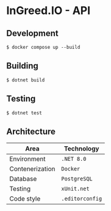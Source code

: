 # InGreed.IO - API

## Development

```
$ docker compose up --build
```

## Building
```
$ dotnet build
```

## Testing
```
$ dotnet test
```

## Architecture

<center>

| Area | Technology |
|---|---|
| Environment | `.NET 8.0` |
| Contenerization | `Docker` |
| Database | `PostgreSQL` |
| Testing | `xUnit.net` |
| Code style | `.editorconfig` |

</center>
